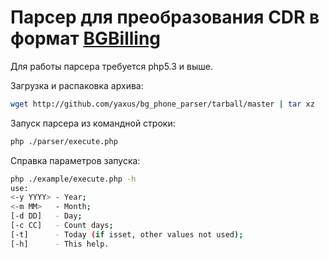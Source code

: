 # Парсер для преобразования CDR в формат [BGBilling]

 Для работы парсера требуется php5.3 и выше.

 Загрузка и распаковка архива:
 ```sh
 wget http://github.com/yaxus/bg_phone_parser/tarball/master | tar xz
 ```

 Запуск парсера из командной строки:
 ```sh
 php ./parser/execute.php
 ```
 Справка параметров запуска:
 ```sh
 php ./example/execute.php -h
 use:
 <-y YYYY> - Year;
 <-m MM>   - Month;
 [-d DD]   - Day;
 [-c CC]   - Count days;
 [-t]      - Today (if isset, other values not used);
 [-h]      - This help.
 ```



 [BGBilling]: http://bgbilling.ru/